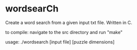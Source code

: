 # wordsearCh
Create a word search from a given input txt file. Written in C. 

to compile: navigate to the src directory and run "make"

usage: ./wordsearch [input file] [puzzle dimensions]
